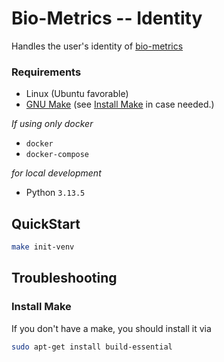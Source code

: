 Bio-Metrics -- Identity
=======================

Handles the user's identity of [bio-metrics](https://github.com/Koubae/bio-metrics)

### Requirements

* Linux (Ubuntu favorable)
* [GNU Make](https://www.gnu.org/software/make/manual/make.html) (see [Install Make](#install-make) in case needed.)

_If using only docker_

* `docker`
* `docker-compose`

_for local development_

* Python `3.13.5`


QuickStart
----------

```bash
make init-venv
```


Troubleshooting
---------------

### Install Make

If you don't have a make, you should install it via

```bash
sudo apt-get install build-essential
```

